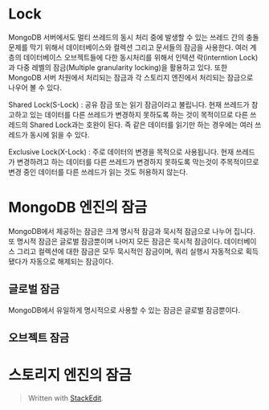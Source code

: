 # Lock

MongoDB 서버에서도 멀티 쓰레드의 동시 처리 중에 발생할 수 있는 쓰레드 간의 충돌 문제를 막기 위해서 데이터베이스와 컬렉션 그리고 문서들의 잠금을 사용한다. 여러 계층의 데이터베이스 오브젝트들에 다한 동시처리를 위해서 인텍션 락(interntion Lock)과 다중 레벨의 잠금(Multiple granularity locking)을 활용하고 있다.  또한 MongoDB 서버 차원에서 처리되는 잠금과 각 스토리지 엔진에서 처리되는 잠금으로 나우어 볼 수 있다. 

Shared Lock(S-Lock)
: 공유 잠금 또는 읽기 잠금이라고 불립니다. 현재 쓰레드가 참고하고 있는 데이터를 다른 쓰레드가 변경하지 못하도록 하는 것이 목적이므로 다른 쓰레드의 Shared Lock과는 호완이 된다. 즉 같은 데이터를 읽기만 하는 경우에는 여러 쓰레드가 동시에 읽을 수 있다. 

Exclusive Lock(X-Lock)
: 주로 데이터의 변경을 목적으로 사용됩니다. 현재 쓰레드가 변경하려고 하는 데이터를 다른 쓰레드가 변경하지 못하도록 막는것이 주목적이므로 변경 중인 데이터를 다른 쓰레드가 읽는 것도 허용하지 않는다. 

# MongoDB 엔진의 잠금

MongoDB에서 제공하는 잠금은 크게 명시적 잠금과 묵시적 잠금으로 나누어 집니다. 또 명시적 잠금은 글로벌 잠금뿐이며 나머지 모든 잠금은 묵시적 잠금이다.  데이터베이스 그리고 컬렉션에 대한 잠금은 모두 묵시적인 잠금이며, 쿼리 실행시 자동적으로 획득됐다가 자동으로 해제되는 잠금이다. 

## 글로벌 잠금

MongoDB에서 유일하게 명시적으로 사용할 수 있는 잠금은 글로벌 잠금뿐이다. 

## 오브젝트 잠금

# 스토리지 엔진의 잠금


> Written with [StackEdit](https://stackedit.io/).
<!--stackedit_data:
eyJoaXN0b3J5IjpbLTIwMjg1NDk2MjEsMTUyMjk2MTExNl19
-->